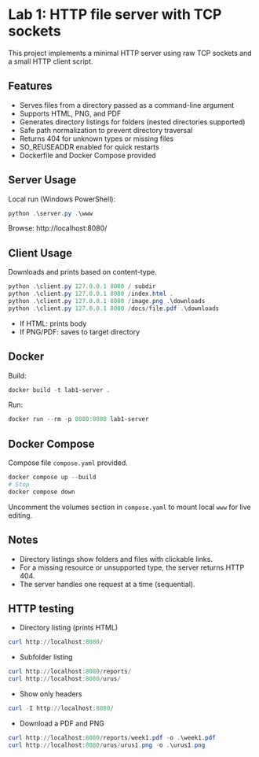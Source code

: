 # Lab 1: HTTP file server with TCP sockets

This project implements a minimal HTTP server using raw TCP sockets and a small HTTP client script.

## Features
- Serves files from a directory passed as a command-line argument
- Supports HTML, PNG, and PDF
- Generates directory listings for folders (nested directories supported)
- Safe path normalization to prevent directory traversal
- Returns 404 for unknown types or missing files
- SO_REUSEADDR enabled for quick restarts
- Dockerfile and Docker Compose provided

## Server Usage

Local run (Windows PowerShell):

```powershell
python .\server.py .\www
```

Browse: http://localhost:8080/

## Client Usage

Downloads and prints based on content-type.

```powershell
python .\client.py 127.0.0.1 8080 / subdir
python .\client.py 127.0.0.1 8080 /index.html .
python .\client.py 127.0.0.1 8080 /image.png .\downloads
python .\client.py 127.0.0.1 8080 /docs/file.pdf .\downloads
```

- If HTML: prints body
- If PNG/PDF: saves to target directory

## Docker

Build:
```powershell
docker build -t lab1-server .
```
Run:
```powershell
docker run --rm -p 8080:8080 lab1-server
```

## Docker Compose

Compose file `compose.yaml` provided.

```powershell
docker compose up --build
# Stop
docker compose down
```

Uncomment the volumes section in `compose.yaml` to mount local `www` for live editing.

## Notes
- Directory listings show folders and files with clickable links.
- For a missing resource or unsupported type, the server returns HTTP 404.
- The server handles one request at a time (sequential).

## HTTP testing
- Directory listing (prints HTML)
```powershell
curl http://localhost:8080/
```

- Subfolder listing
```powershell
curl http://localhost:8080/reports/
curl http://localhost:8080/urus/
```

- Show only headers
```powershell
curl -I http://localhost:8080/
```

- Download a PDF and PNG
```powershell
curl http://localhost:8080/reports/week1.pdf -o .\week1.pdf
curl http://localhost:8080/urus/urus1.png -o .\urus1.png
```
